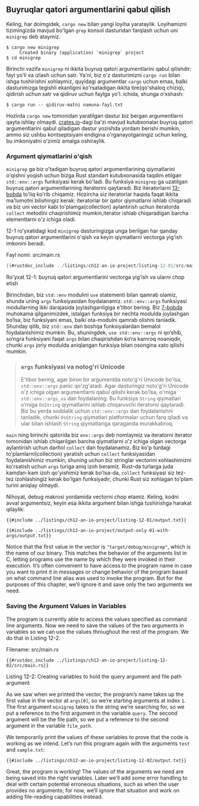 ## Buyruqlar qatori argumentlarini qabul qilish

Keling, har doimgidek, `cargo new` bilan yangi loyiha yarataylik. Loyihamizni tizimingizda mavjud boʻlgan `grep` konsol dasturidan farqlash uchun uni `minigrep` deb ataymiz.

```console
$ cargo new minigrep
     Created binary (application) `minigrep` project
$ cd minigrep
```

Birinchi vazifa `minigrep` ni ikkita buyruq qatori argumentlarini qabul qilishdir: fayl yo'li va izlash uchun satr. Ya'ni, biz o'z dasturimizni `cargo run` bilan ishga tushirishni xohlaymiz, quyidagi argumentlar `cargo` uchun emas, balki dasturimizga tegishli ekanligini ko'rsatadigan ikkita tire(qo'shaloq chiziq), qidirish uchun satr va qidiruv uchun faylga yo'l. ichida, shunga o'xshash:

```console
$ cargo run -- qidiruv-matni namuna-fayl.txt
```

Hozirda `cargo new` tomonidan yaratilgan dastur biz bergan argumentlarni qayta ishlay olmaydi. [crates.io](https://crates.io/)-dagi ba'zi mavjud kutubxonalar buyruq qatori argumentlarini qabul qiladigan dastur yozishda yordam berishi mumkin, ammo siz ushbu kontseptsiyani endigina o'rganayotganingiz uchun keling, bu imkoniyatni o'zimiz amalga oshiraylik.

### Argument qiymatlarini o'qish

`minigrep` ga biz o'tadigan buyruq qatori argumentlarining qiymatlarini o'qishni yoqish uchun bizga Rust standart kutubxonasida taqdim etilgan `std::env::args` funksiyasi kerak bo'ladi. Bu funksiya `minigrep` ga uzatilgan buyruq qatori argumentlarining iteratorini qaytaradi. Biz iteratorlarni [13-bobda][ch13]<!-- ignore
--> to'liq ko'rib chiqamiz. Hozircha siz iteratorlar haqida faqat ikkita ma'lumotni bilishingiz kerak: iteratorlar bir qator qiymatlarni ishlab chiqaradi va biz uni vector kabi to'plamga(collection) aylantirish uchun iteratorda `collect` metodini chaqirishimiz mumkin,iterator ishlab chiqaradigan barcha elementlarni o'z ichiga oladi.

12-1 ro'yxatidagi kod `minigrep` dasturingizga unga berilgan har qanday buyruq qatori argumentlarini o'qish va keyin qiymatlarni vectorga yig'ish imkonini beradi.

<span class="filename">Fayl nomi: src/main.rs</span>

```rust
{{#rustdoc_include ../listings/ch12-an-io-project/listing-12-01/src/main.rs}}
```

<span class="caption">Ro'yxat 12-1: buyruq qatori argumentlarini vectorga yig'ish va ularni chop etish</span>

Birinchidan, biz `std::env` modulini `use` statementi bilan qamrab olamiz, shunda uning `args` funksiyasidan foydalanamiz. `std::env::args` funksiyasi modullarning ikki darajasida joylashganligiga e'tibor bering. Biz [7-bobda][ch7-idiomatic-use]<!-- ignore --> muhokama qilganimizdek, istalgan funksiya bir nechta modulda joylashgan bo‘lsa, biz funksiyani emas, balki ota-modulni qamrab olishni tanladik. Shunday qilib, biz `std::env` dan boshqa funksiyalardan bemalol foydalanishimiz mumkin. Bu, shuningdek, `use std::env::args` ni qo‘shib, so‘ngra funksiyani faqat `args` bilan chaqirishdan ko‘ra kamroq noaniqdir, chunki `args` joriy modulda aniqlangan funksiya bilan osongina xato qilishi mumkin.

> ### `args` funksiyasi va notog'ri Unicode
>
> E'tibor bering, agar biron bir argumentda noto'g'ri Unicode bo'lsa, `std::env::args`
> panic qo'zg'atadi. Agar dasturingiz noto'g'ri Unicode o'z ichiga olgan argumentlarni qabul qilishi kerak bo'lsa,
> o'rniga `std::env::args_os` dan foydalaning. Bu funksiya `String` qiymatlari o‘rniga `OsString`
> qiymatlarini ishlab chiqaruvchi iteratorni qaytaradi. Biz bu yerda soddalik uchun
> `std::env::args` dan foydalanishni tanladik, chunki `OsString` qiymatlari platformalar
> uchun farq qiladi va ular bilan ishlash `String` qiymatlariga qaraganda murakkabroq.

`main` ning birinchi qatorida biz `env::args` deb nomlaymiz va iteratorni iterator tomonidan ishlab chiqarilgan barcha qiymatlarni o'z ichiga olgan vectorga aylantirish uchun darhol `collect` dan foydalanamiz. Biz ko'p turdagi to'plamlarni(collection) yaratish uchun `collect` funksiyasidan foydalanishimiz mumkin, shuning uchun biz stringlar vectorini xohlashimizni ko'rsatish uchun `args` turiga aniq izoh beramiz. Rust-da turlarga juda kamdan-kam izoh qo'yishimiz kerak bo'lsa-da, `collect` funksiyasi siz tez-tez izohlashingiz kerak bo'lgan funksiyadir, chunki Rust siz xohlagan to'plam turini aniqlay olmaydi.

Nihoyat, debug makrosi yordamida vectorni chop etamiz. Keling, kodni avval argumentsiz, keyin esa ikkita argument bilan ishga tushirishga harakat qilaylik:

```console
{{#include ../listings/ch12-an-io-project/listing-12-01/output.txt}}
```

```console
{{#include ../listings/ch12-an-io-project/output-only-01-with-args/output.txt}}
```

Notice that the first value in the vector is `"target/debug/minigrep"`, which
is the name of our binary. This matches the behavior of the arguments list in
C, letting programs use the name by which they were invoked in their execution.
It’s often convenient to have access to the program name in case you want to
print it in messages or change behavior of the program based on what command
line alias was used to invoke the program. But for the purposes of this
chapter, we’ll ignore it and save only the two arguments we need.

### Saving the Argument Values in Variables

The program is currently able to access the values specified as command line
arguments. Now we need to save the values of the two arguments in variables so
we can use the values throughout the rest of the program. We do that in Listing
12-2.

<span class="filename">Filename: src/main.rs</span>

```rust,should_panic,noplayground
{{#rustdoc_include ../listings/ch12-an-io-project/listing-12-02/src/main.rs}}
```

<span class="caption">Listing 12-2: Creating variables to hold the query
argument and file path argument</span>

As we saw when we printed the vector, the program’s name takes up the first
value in the vector at `args[0]`, so we’re starting arguments at index `1`. The
first argument `minigrep` takes is the string we’re searching for, so we put a
reference to the first argument in the variable `query`. The second argument
will be the file path, so we put a reference to the second argument in the
variable `file_path`.

We temporarily print the values of these variables to prove that the code is
working as we intend. Let’s run this program again with the arguments `test`
and `sample.txt`:

```console
{{#include ../listings/ch12-an-io-project/listing-12-02/output.txt}}
```

Great, the program is working! The values of the arguments we need are being
saved into the right variables. Later we’ll add some error handling to deal
with certain potential erroneous situations, such as when the user provides no
arguments; for now, we’ll ignore that situation and work on adding file-reading
capabilities instead.

[ch13]: ch13-00-functional-features.html
[ch7-idiomatic-use]: ch07-04-bringing-paths-into-scope-with-the-use-keyword.html#creating-idiomatic-use-paths

